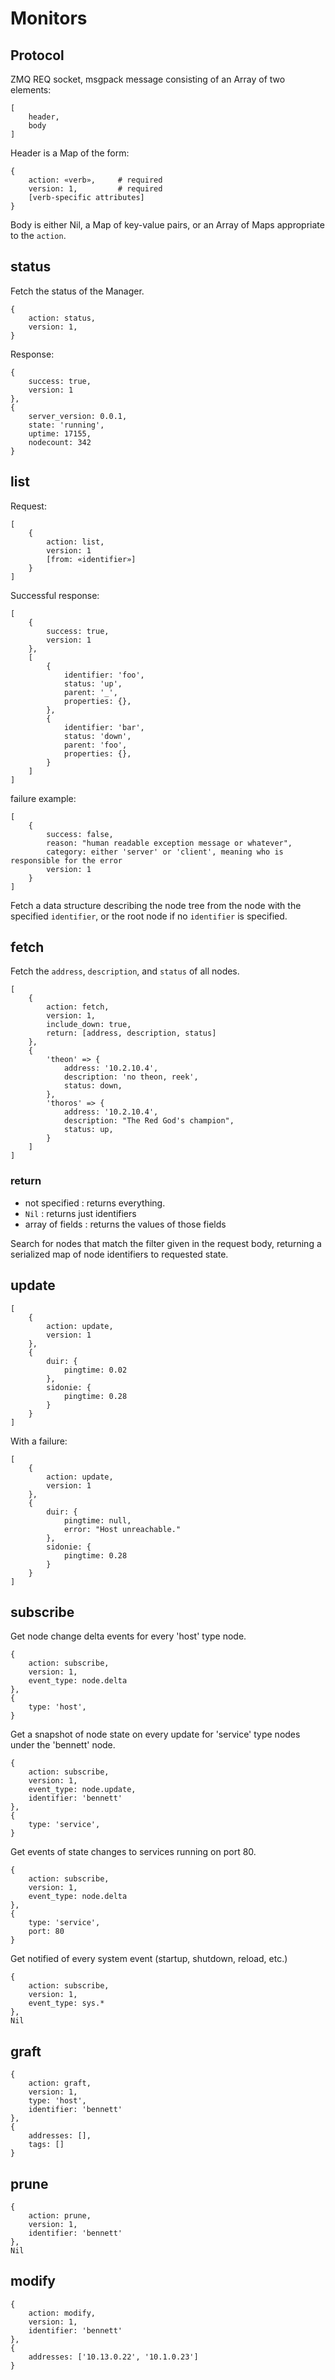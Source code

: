 # Monitors

## Protocol

ZMQ REQ socket, msgpack message consisting of an Array of two elements:

    [
        header,
        body
    ]

Header is a Map of the form:

    {
        action: «verb»,     # required
        version: 1,         # required
        [verb-specific attributes]
    }

Body is either Nil, a Map of key-value pairs, or an Array of Maps appropriate to the `action`.


## status

Fetch the status of the Manager.

    {
        action: status,
        version: 1,
    }

Response:

    {
        success: true,
        version: 1
    },
    {
        server_version: 0.0.1,
        state: 'running',
        uptime: 17155,
        nodecount: 342
    }


## list

Request:

    [
        {
            action: list,
            version: 1
            [from: «identifier»]
        }
    ]

Successful response:

    [
        {
            success: true,
            version: 1
        },
        [
            {
                identifier: 'foo',
                status: 'up',
                parent: '_',
                properties: {},
            },
            {
                identifier: 'bar',
                status: 'down',
                parent: 'foo',
                properties: {},
            }
        ]
    ]

failure example:

    [
        {
            success: false,
            reason: "human readable exception message or whatever",
            category: either 'server' or 'client', meaning who is responsible for the error
            version: 1
        }
    ]

Fetch a data structure describing the node tree from the node with the specified
`identifier`, or the root node if no `identifier` is specified.


## fetch

Fetch the `address`, `description`, and `status` of all nodes.

    [
        {
            action: fetch,
            version: 1,
            include_down: true,
            return: [address, description, status]
        },
        {
            'theon' => {
                address: '10.2.10.4',
                description: 'no theon, reek',
                status: down,
            },
            'thoros' => {
                address: '10.2.10.4',
                description: "The Red God's champion",
                status: up,
            }
        ]
    ]


### return

- not specified : returns everything.
- `Nil` : returns just identifiers
- array of fields : returns the values of those fields

Search for nodes that match the filter given in the request body, returning a serialized map of node identifiers to requested state.


## update

    [
        {
            action: update,
            version: 1
        },
        {
            duir: {
                pingtime: 0.02
            },
            sidonie: {
                pingtime: 0.28
            }
        }
    ]

With a failure:

    [
        {
            action: update,
            version: 1
        },
        {
            duir: {
                pingtime: null,
                error: "Host unreachable."
            },
            sidonie: {
                pingtime: 0.28
            }
        }
    ]


## subscribe

Get node change delta events for every 'host' type node.

    {
        action: subscribe,
        version: 1,
        event_type: node.delta
    },
    {
        type: 'host',
    }

Get a snapshot of node state on every update for 'service' type nodes under
the 'bennett' node.

    {
        action: subscribe,
        version: 1,
        event_type: node.update,
        identifier: 'bennett'
    },
    {
        type: 'service',
    }

Get events of state changes to services running on port 80.

    {
        action: subscribe,
        version: 1,
        event_type: node.delta
    },
    {
        type: 'service',
        port: 80
    }

Get notified of every system event (startup, shutdown, reload, etc.)

    {
        action: subscribe,
        version: 1,
        event_type: sys.*
    },
    Nil


## graft

    {
        action: graft,
        version: 1,
        type: 'host',
        identifier: 'bennett'
    },
    {
        addresses: [],
        tags: []
    }


## prune

    {
        action: prune,
        version: 1,
        identifier: 'bennett'
    },
    Nil


## modify

    {
        action: modify,
        version: 1,
        identifier: 'bennett'
    },
    {
        addresses: ['10.13.0.22', '10.1.0.23']
    }

